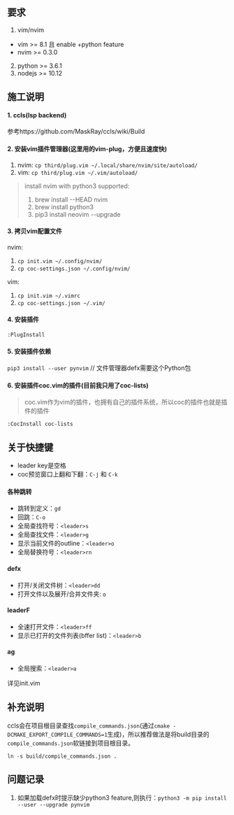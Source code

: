 ## 要求
1. vim/nvim
- vim >= 8.1 且 enable +python feature
- nvim >= 0.3.0
2. python >= 3.6.1
3. nodejs >= 10.12

## 施工说明

#### 1. ccls(lsp backend)
参考https://github.com/MaskRay/ccls/wiki/Build

#### 2. 安装vim插件管理器(这里用的vim-plug，方便且速度快)
1. nvim: `cp third/plug.vim ~/.local/share/nvim/site/autoload/`
2. vim: `cp third/plug.vim ~/.vim/autoload/`

> install nvim with python3 supported:
> 1. brew install --HEAD nvim
> 2. brew install python3
> 3. pip3 install neovim --upgrade

#### 3. 拷贝vim配置文件
nvim:
  1. `cp init.vim ~/.config/nvim/`
  2. `cp coc-settings.json ~/.config/nvim/`

vim:
  1. `cp init.vim ~/.vimrc`
  2. `cp coc-settings.json ~/.vim/`

#### 4. 安装插件
`:PlugInstall`

#### 5. 安装插件依赖
`pip3 install --user pynvim` // 文件管理器defx需要这个Python包

#### 6. 安装插件coc.vim的插件(目前我只用了coc-lists)
> coc.vim作为vim的插件，也拥有自己的插件系统，所以coc的插件也就是插件的插件

`:CocInstall coc-lists`

## 关于快捷键
- leader key是空格
- coc预览窗口上翻和下翻：`C-j` 和 `C-k`

#### 各种跳转
- 跳转到定义：`gd`
- 回跳：`C-o`
- 全局查找符号：`<leader>s`
- 全局查找文件：`<leader>g`
- 显示当前文件的outline：`<leader>o`
- 全局替换符号：`<leader>rn`

#### defx
- 打开/关闭文件树：`<leader>dd`
- 打开文件以及展开/合并文件夹: `o`

#### leaderF
- 全速打开文件：`<leader>ff`
- 显示已打开的文件列表(bffer list)：`<leader>b`

#### ag
- 全局搜索：`<leader>a`

详见init.vim

## 补充说明
ccls会在项目根目录查找`compile_commands.json`(通过`cmake -DCMAKE_EXPORT_COMPILE_COMMANDS=1`生成)，所以推荐做法是将build目录的`compile_commands.json`软链接到项目根目录。

`ln -s build/compile_commands.json .`

## 问题记录
1. 如果加载defx时提示缺少python3 feature,则执行：`python3 -m pip install --user --upgrade pynvim`

